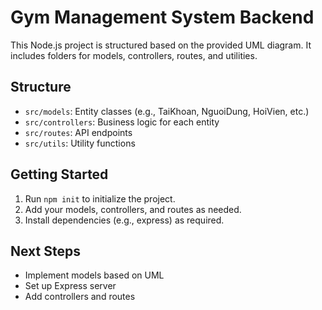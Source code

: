 # Gym Management System Backend

This Node.js project is structured based on the provided UML diagram. It includes folders for models, controllers, routes, and utilities.

## Structure
- `src/models`: Entity classes (e.g., TaiKhoan, NguoiDung, HoiVien, etc.)
- `src/controllers`: Business logic for each entity
- `src/routes`: API endpoints
- `src/utils`: Utility functions

## Getting Started
1. Run `npm init` to initialize the project.
2. Add your models, controllers, and routes as needed.
3. Install dependencies (e.g., express) as required.

## Next Steps
- Implement models based on UML
- Set up Express server
- Add controllers and routes
